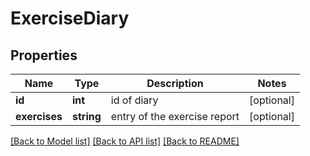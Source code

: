 # ExerciseDiary

## Properties
Name | Type | Description | Notes
------------ | ------------- | ------------- | -------------
**id** | **int** | id of diary | [optional] 
**exercises** | **string** | entry of the exercise report | [optional] 

[[Back to Model list]](../README.md#documentation-for-models) [[Back to API list]](../README.md#documentation-for-api-endpoints) [[Back to README]](../README.md)


